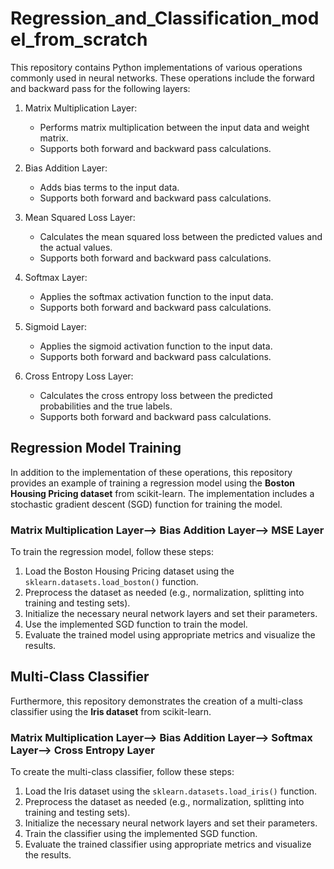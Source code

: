 # Regression_and_Classification_model_from_scratch


This repository contains Python implementations of various operations commonly used in neural networks. These operations include the forward and backward pass for the following layers:

1. Matrix Multiplication Layer:
   - Performs matrix multiplication between the input data and weight matrix.
   - Supports both forward and backward pass calculations.
   
2. Bias Addition Layer:
   - Adds bias terms to the input data.
   - Supports both forward and backward pass calculations.
   
3. Mean Squared Loss Layer:
   - Calculates the mean squared loss between the predicted values and the actual values.
   - Supports both forward and backward pass calculations.

4. Softmax Layer:
   - Applies the softmax activation function to the input data.
   - Supports both forward and backward pass calculations.

5. Sigmoid Layer:
   - Applies the sigmoid activation function to the input data.
   - Supports both forward and backward pass calculations.

6. Cross Entropy Loss Layer:
   - Calculates the cross entropy loss between the predicted probabilities and the true labels.
   - Supports both forward and backward pass calculations.

## Regression Model Training

In addition to the implementation of these operations, this repository provides an example of training a regression model using the **Boston Housing Pricing dataset** from scikit-learn. The implementation includes a stochastic gradient descent (SGD) function for training the model.

### Matrix Multiplication Layer--> Bias Addition Layer--> MSE Layer

To train the regression model, follow these steps:

1. Load the Boston Housing Pricing dataset using the `sklearn.datasets.load_boston()` function.
2. Preprocess the dataset as needed (e.g., normalization, splitting into training and testing sets).
3. Initialize the necessary neural network layers and set their parameters.
4. Use the implemented SGD function to train the model.
5. Evaluate the trained model using appropriate metrics and visualize the results.

## Multi-Class Classifier

Furthermore, this repository demonstrates the creation of a multi-class classifier using the **Iris dataset** from scikit-learn. 

### Matrix Multiplication Layer--> Bias Addition Layer--> Softmax Layer--> Cross Entropy Layer

To create the multi-class classifier, follow these steps:

1. Load the Iris dataset using the `sklearn.datasets.load_iris()` function.
2. Preprocess the dataset as needed (e.g., normalization, splitting into training and testing sets).
3. Initialize the necessary neural network layers and set their parameters.
4. Train the classifier using the implemented SGD function.
5. Evaluate the trained classifier using appropriate metrics and visualize the results.



